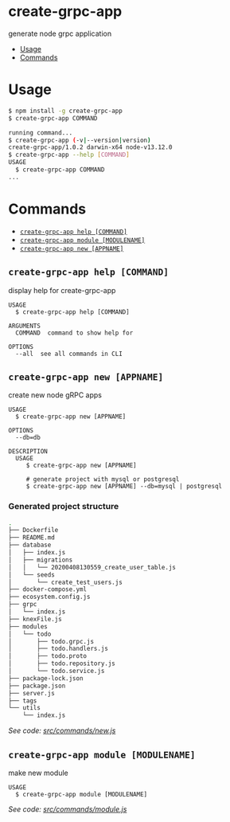 create-grpc-app
===============

generate node grpc application

<!-- toc -->
* [Usage](#usage)
* [Commands](#commands)
<!-- tocstop -->
# Usage
<!-- usage -->
```bash
$ npm install -g create-grpc-app
$ create-grpc-app COMMAND

running command...
$ create-grpc-app (-v|--version|version)
create-grpc-app/1.0.2 darwin-x64 node-v13.12.0
$ create-grpc-app --help [COMMAND]
USAGE
  $ create-grpc-app COMMAND
...
```
<!-- usagestop -->
# Commands
<!-- commands -->
* [`create-grpc-app help [COMMAND]`](#create-grpc-app-help-command)
* [`create-grpc-app module [MODULENAME]`](#create-grpc-app-module-modulename)
* [`create-grpc-app new [APPNAME]`](#create-grpc-app-new-appname)

## `create-grpc-app help [COMMAND]`

display help for create-grpc-app

```
USAGE
  $ create-grpc-app help [COMMAND]

ARGUMENTS
  COMMAND  command to show help for

OPTIONS
  --all  see all commands in CLI
```


## `create-grpc-app new [APPNAME]`

create new node gRPC apps

```
USAGE
  $ create-grpc-app new [APPNAME]

OPTIONS
  --db=db

DESCRIPTION
  USAGE
     $ create-grpc-app new [APPNAME]

     # generate project with mysql or postgresql
     $ create-grpc-app new [APPNAME] --db=mysql | postgresql
```

### Generated project structure

```bash
.
├── Dockerfile
├── README.md
├── database
│   ├── index.js
│   ├── migrations
│   │   └── 20200408130559_create_user_table.js
│   └── seeds
│       └── create_test_users.js
├── docker-compose.yml
├── ecosystem.config.js
├── grpc
│   └── index.js
├── knexFile.js
├── modules
│   └── todo
│       ├── todo.grpc.js
│       ├── todo.handlers.js
│       ├── todo.proto
│       ├── todo.repository.js
│       └── todo.service.js
├── package-lock.json
├── package.json
├── server.js
├── tags
└── utils
    └── index.js
```

_See code: [src/commands/new.js](https://github.com/phucngome/create-grpc-app/blob/v1.0.2/src/commands/new.js)_
<!-- commandsstop -->


## `create-grpc-app module [MODULENAME]`

make new module

```
USAGE
  $ create-grpc-app module [MODULENAME]
```

_See code: [src/commands/module.js](https://github.com/phucngome/create-grpc-app/blob/v1.0.2/src/commands/module.js)_


